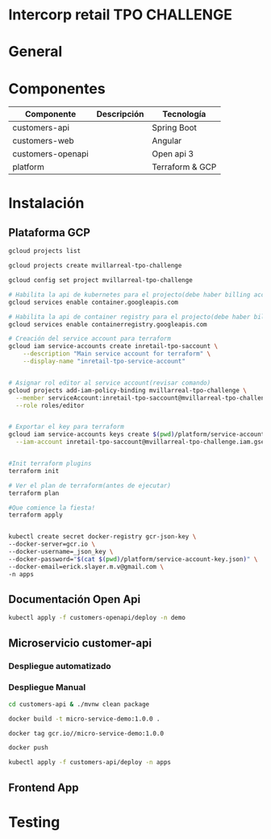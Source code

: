 # Intercorp retail TPO CHALLENGE

# General

# Componentes

Componente| Descripción|Tecnología
---|---|---
customers-api| |Spring Boot
customers-web| |Angular
customers-openapi| |Open api 3
platform| |Terraform & GCP

# Instalación

## Plataforma GCP

```sh
gcloud projects list

gcloud projects create mvillarreal-tpo-challenge

gcloud config set project mvillarreal-tpo-challenge

# Habilita la api de kubernetes para el projecto(debe haber billing account asociada)
gcloud services enable container.googleapis.com

# Habilita la api de container registry para el projecto(debe haber billing account asociada)
gcloud services enable containerregistry.googleapis.com

# Creación del service account para terraform
gcloud iam service-accounts create inretail-tpo-saccount \
    --description "Main service account for terraform" \
    --display-name "inretail-tpo-service-account"


# Asignar rol editor al service account(revisar comando)
gcloud projects add-iam-policy-binding mvillarreal-tpo-challenge \
  --member serviceAccount:inretail-tpo-saccount@mvillarreal-tpo-challenge.iam.gserviceaccount.com \
  --role roles/editor


# Exportar el key para terraform
gcloud iam service-accounts keys create $(pwd)/platform/service-account-key.json \
  --iam-account inretail-tpo-saccount@mvillarreal-tpo-challenge.iam.gserviceaccount.com


#Init terraform plugins
terraform init

# Ver el plan de terraform(antes de ejecutar)
terraform plan

#Que comience la fiesta!
terraform apply


kubectl create secret docker-registry gcr-json-key \
--docker-server=gcr.io \
--docker-username=_json_key \
--docker-password="$(cat $(pwd)/platform/service-account-key.json)" \
--docker-email=erick.slayer.m.v@gmail.com \
-n apps
```
## Documentación Open Api

```sh
kubectl apply -f customers-openapi/deploy -n demo
```
## Microservicio customer-api

### Despliegue automatizado

### Despliegue Manual
```sh
cd customers-api & ./mvnw clean package

docker build -t micro-service-demo:1.0.0 .

docker tag gcr.io//micro-service-demo:1.0.0

docker push

kubectl apply -f customers-api/deploy -n apps
```

## Frontend App

# Testing